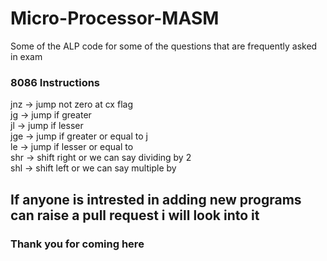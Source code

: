 # Micro-Processor-MASM
Some of the ALP code for some of the questions that are frequently asked in exam

### 8086 Instructions
jnz -> jump not zero at cx flag    
jg -> jump if greater    
jl -> jump if lesser     
jge -> jump if greater or equal to j     
le -> jump if lesser or equal to     
shr -> shift right or we can say dividing by 2    
shl -> shift left or we can say multiple by   

## If anyone is intrested in adding new programs can raise a pull request i will look into it 
### Thank you for coming here
